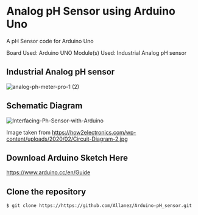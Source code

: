 # Analog pH Sensor using Arduino Uno
A pH Sensor code for Arduino Uno

Board Used: Arduino UNO
Module(s) Used: Industrial Analog pH sensor

## Industrial Analog pH sensor
![analog-ph-meter-pro-1 (2)](https://user-images.githubusercontent.com/26400383/125408226-43d94980-e3ed-11eb-84cc-138992c42829.jpg)

## Schematic Diagram
![Interfacing-Ph-Sensor-with-Arduino](https://user-images.githubusercontent.com/26400383/125414146-08aca537-0f24-4e8e-a9e6-695c39cc285f.jpg)

Image taken from https://how2electronics.com/wp-content/uploads/2020/02/Circuit-Diagram-2.jpg


## Download Arduino Sketch Here
https://www.arduino.cc/en/Guide

## Clone the repository
``` bash
$ git clone https://https://github.com/Allanez/Arduino-pH_sensor.git
```
